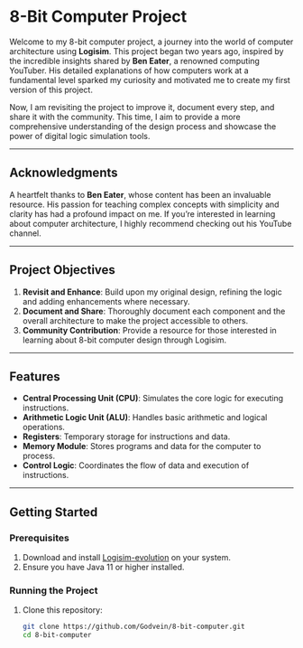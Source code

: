 # 8-Bit Computer Project

Welcome to my 8-bit computer project, a journey into the world of computer architecture using **Logisim**. This project began two years ago, inspired by the incredible insights shared by **Ben Eater**, a renowned computing YouTuber. His detailed explanations of how computers work at a fundamental level sparked my curiosity and motivated me to create my first version of this project.

Now, I am revisiting the project to improve it, document every step, and share it with the community. This time, I aim to provide a more comprehensive understanding of the design process and showcase the power of digital logic simulation tools.

---

## Acknowledgments

A heartfelt thanks to **Ben Eater**, whose content has been an invaluable resource. His passion for teaching complex concepts with simplicity and clarity has had a profound impact on me. If you’re interested in learning about computer architecture, I highly recommend checking out his YouTube channel.

---

## Project Objectives

1. **Revisit and Enhance**: Build upon my original design, refining the logic and adding enhancements where necessary.
2. **Document and Share**: Thoroughly document each component and the overall architecture to make the project accessible to others.
3. **Community Contribution**: Provide a resource for those interested in learning about 8-bit computer design through Logisim.

---

## Features

- **Central Processing Unit (CPU)**: Simulates the core logic for executing instructions.
- **Arithmetic Logic Unit (ALU)**: Handles basic arithmetic and logical operations.
- **Registers**: Temporary storage for instructions and data.
- **Memory Module**: Stores programs and data for the computer to process.
- **Control Logic**: Coordinates the flow of data and execution of instructions.

---

## Getting Started

### Prerequisites
1. Download and install [Logisim-evolution](https://github.com/logisim-evolution/logisim-evolution) on your system.
2. Ensure you have Java 11 or higher installed.

### Running the Project
1. Clone this repository:
   ```bash
   git clone https://github.com/Godvein/8-bit-computer.git
   cd 8-bit-computer

